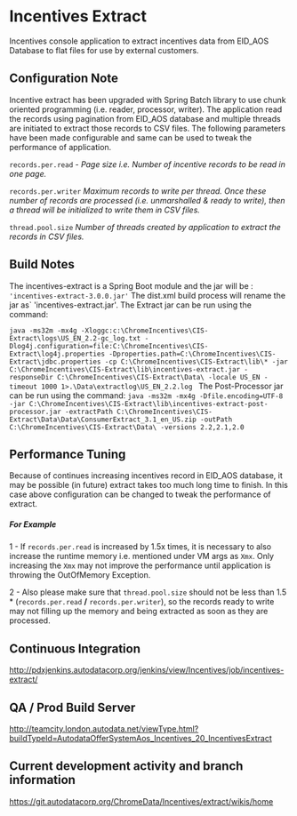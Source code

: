 ﻿# Incentives Extract

Incentives console application to extract incentives data from EID_AOS Database to flat files for use by external customers.

## Configuration Note
Incentive extract has been upgraded with Spring Batch library to use chunk oriented programming (i.e. reader, processor, writer).
The application read the records using pagination from EID_AOS database and multiple threads are initiated to extract those records to CSV files.
The following parameters have been made configurable and same can be used to tweak the performance of application. 

`records.per.read` - _Page size i.e. Number of incentive records to be read in one page._

`records.per.writer` _Maximum records to write per thread. Once these number of records are processed (i.e. unmarshalled & ready to write), then a thread will be initialized to write them in CSV files._

`thread.pool.size` _Number of threads created by application to extract the records in CSV files._ 

## Build Notes
The incentives-extract is a Spring Boot module and the jar will be : `'incentives-extract-3.0.0.jar'`
The dist.xml build process will rename the jar as` 'incentives-extract.jar'.
The Extract jar can be run using the command:

`java -ms32m -mx4g -Xloggc:c:\ChromeIncentives\CIS-Extract\logs\US_EN_2.2-gc_log.txt -Dlog4j.configuration=file:C:\ChromeIncentives\CIS-Extract\log4j.properties -Dproperties.path=C:\ChromeIncentives\CIS-Extract\jdbc.properties -cp C:\ChromeIncentives\CIS-Extract\lib\* -jar C:\ChromeIncentives\CIS-Extract\lib\incentives-extract.jar -responseDir C:\ChromeIncentives\CIS-Extract\Data\ -locale US_EN -timeout 1000 1>.\Data\extractlog\US_EN_2.2.log
`
The Post-Processor jar can be run using the command:
`java -ms32m -mx4g -Dfile.encoding=UTF-8 -jar C:\ChromeIncentives\CIS-Extract\lib\incentives-extract-post-processor.jar -extractPath C:\ChromeIncentives\CIS-Extract\Data\Data\ConsumerExtract_3.1_en_US.zip -outPath C:\ChromeIncentives\CIS-Extract\Data\ -versions 2.2,2.1,2.0
`
## Performance Tuning
Because of continues increasing incentives record in EID_AOS database, it may be possible (in future) extract takes too much long time to finish. In this case above configuration can be changed to tweak the performance of extract.

##### For Example
1 - If `records.per.read` is increased by 1.5x times, it is necessary to also increase the runtime memory i.e. mentioned under VM args as `Xmx`. Only increasing the `Xmx` may not improve the performance until application is throwing the OutOfMemory Exception.

2 - Also please make sure that `thread.pool.size` should not be less than 1.5 * (`records.per.read` **/** `records.per.writer`), so the records ready to write may not filling up the memory  and being extracted as soon as they are processed.

## Continuous Integration

http://pdxjenkins.autodatacorp.org/jenkins/view/Incentives/job/incentives-extract/

## QA / Prod Build Server

http://teamcity.london.autodata.net/viewType.html?buildTypeId=AutodataOfferSystemAos_Incentives_20_IncentivesExtract


## Current development activity and branch information

https://git.autodatacorp.org/ChromeData/Incentives/extract/wikis/home